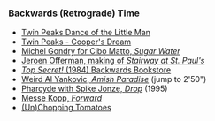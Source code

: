 ### Backwards (Retrograde) Time

* [Twin Peaks Dance of the Little Man](https://www.youtube.com/watch?v=h0YI_eHg3Aw)
* [Twin Peaks - Cooper's Dream](https://www.youtube.com/watch?v=xw9bpuJRoyU)
* [Michel Gondry for Cibo Matto, *Sugar Water*](https://www.youtube.com/watch?v=EN9auBn6Jys)
* [Jeroen Offerman, making of *Stairway at St. Paul's*](https://www.youtube.com/watch?v=nF3caoBIpao)
* [*Top Secret!* (1984) Backwards Bookstore](https://www.youtube.com/watch?v=uuYTVl0iOkk)
* [Weird Al Yankovic, *Amish Paradise*](https://www.youtube.com/watch?v=lOfZLb33uCg) (jump to 2'50")
* [Pharcyde with Spike Jonze, *Drop*](https://www.youtube.com/watch?v=co3qMdkucM0&spfreload=10) (1995)
* [Messe Kopp, *Forward*](https://www.youtube.com/watch?v=X6jprOZ29wY)
* [(Un)Chopping Tomatoes](https://www.youtube.com/watch?v=vbIjZ-3LNo8)
